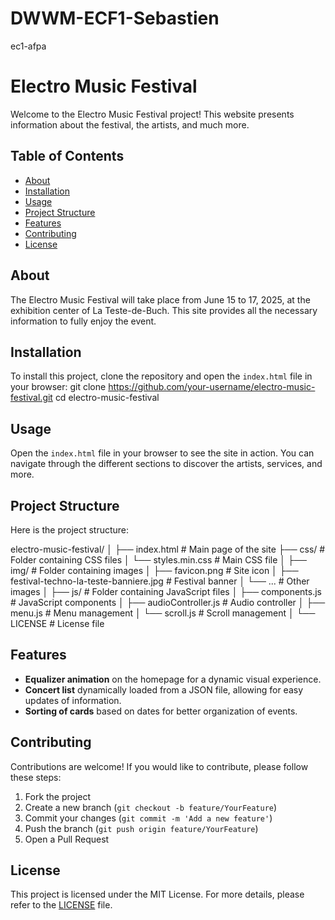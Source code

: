 # DWWM-ECF1-Sebastien
ec1-afpa

# Electro Music Festival

Welcome to the Electro Music Festival project! This website presents information about the festival, the artists, and much more.

## Table of Contents

- [About](#about)
- [Installation](#installation)
- [Usage](#usage)
- [Project Structure](#project-structure)
- [Features](#features)
- [Contributing](#contributing)
- [License](#license)

## About

The Electro Music Festival will take place from June 15 to 17, 2025, at the exhibition center of La Teste-de-Buch. This site provides all the necessary information to fully enjoy the event.

## Installation

To install this project, clone the repository and open the `index.html` file in your browser:
git clone https://github.com/your-username/electro-music-festival.git
cd electro-music-festival
## Usage

Open the `index.html` file in your browser to see the site in action. You can navigate through the different sections to discover the artists, services, and more.

## Project Structure

Here is the project structure:

electro-music-festival/
│
├── index.html # Main page of the site
├── css/ # Folder containing CSS files
│ └── styles.min.css # Main CSS file
│
├── img/ # Folder containing images
│ ├── favicon.png # Site icon
│ ├── festival-techno-la-teste-banniere.jpg # Festival banner
│ └── ... # Other images
│
├── js/ # Folder containing JavaScript files
│ ├── components.js # JavaScript components
│ ├── audioController.js # Audio controller
│ ├── menu.js # Menu management
│ └── scroll.js # Scroll management
│
└── LICENSE # License file


## Features

- **Equalizer animation** on the homepage for a dynamic visual experience.
- **Concert list** dynamically loaded from a JSON file, allowing for easy updates of information.
- **Sorting of cards** based on dates for better organization of events.

## Contributing

Contributions are welcome! If you would like to contribute, please follow these steps:

1. Fork the project
2. Create a new branch (`git checkout -b feature/YourFeature`)
3. Commit your changes (`git commit -m 'Add a new feature'`)
4. Push the branch (`git push origin feature/YourFeature`)
5. Open a Pull Request

## License

This project is licensed under the MIT License. For more details, please refer to the [LICENSE](LICENSE) file.
